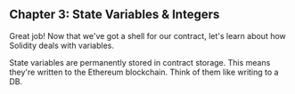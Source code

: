 ## Chapter 3: State Variables & Integers

Great job! Now that we've got a shell for our contract, let's learn about how Solidity deals with variables.

State variables are permanently stored in contract storage. This means they're written to the Ethereum blockchain. Think of them like writing to a DB.
